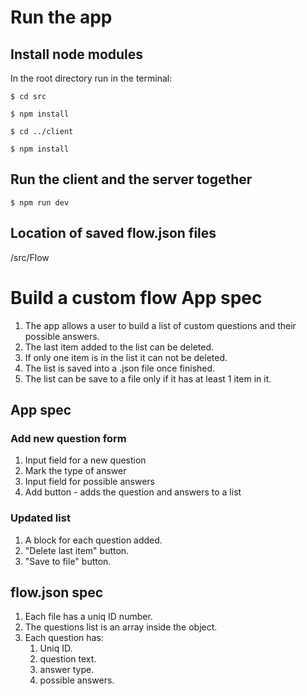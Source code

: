 # Run the app

## Install node modules

In the root directory run in the terminal:

    $ cd src

    $ npm install

    $ cd ../client

    $ npm install

## Run the client and the server together

    $ npm run dev

## Location of saved flow.json files

/src/Flow

# Build a custom flow App spec

1. The app allows a user to build a list of custom questions and their possible answers.
2. The last item added to the list can be deleted.
3. If only one item is in the list it can not be deleted.
4. The list is saved into a .json file once finished.
5. The list can be save to a file only if it has at least 1 item in it.

## App spec

### Add new question form

1. Input field for a new question
2. Mark the type of answer
3. Input field for possible answers
4. Add button - adds the question and answers to a list

### Updated list

1. A block for each question added.
2. "Delete last item" button.
3. "Save to file" button.

## flow.json spec

1. Each file has a uniq ID number.
2. The questions list is an array inside the object.
3. Each question has:
   1. Uniq ID.
   2. question text.
   3. answer type.
   4. possible answers.
